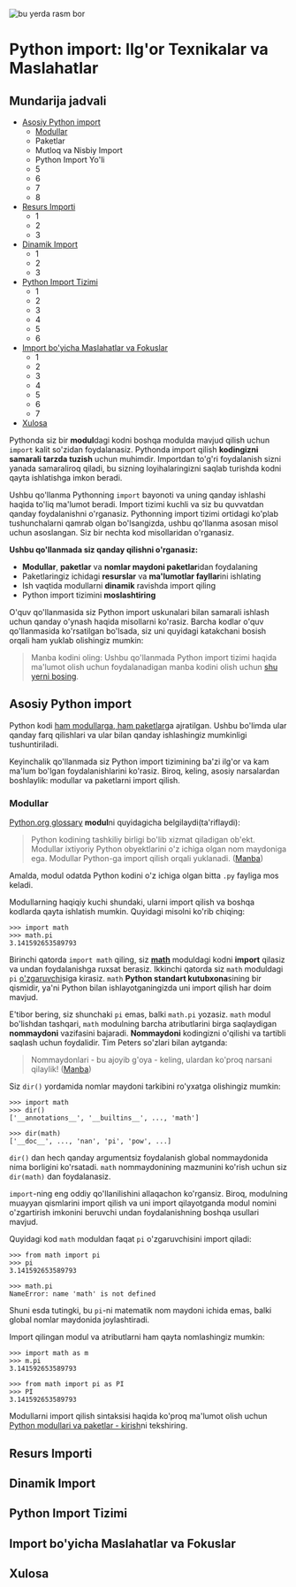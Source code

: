 ![bu yerda rasm bor](https://realpython.com/cdn-cgi/image/width=960,format=auto/https://files.realpython.com/media/Python-Imports_Watermarked.ae72c8a00197.jpg)
# Python import: Ilg'or Texnikalar va Maslahatlar
## Mundarija jadvali
* [Asosiy Python import](https://github.com/ShodmonovZafar/import_python#asosiy-python-import)
    + [Modullar](https://github.com/ShodmonovZafar/import_python#modullar)
    + Paketlar
    + Mutloq va Nisbiy Import
    + Python Import Yo'li
    + 5
    + 6
    + 7
    + 8
* [Resurs Importi](https://github.com/ShodmonovZafar/import_python#resurs-importi)
    + 1
    + 2
    + 3
* [Dinamik Import](https://github.com/ShodmonovZafar/import_python#dinamik-import)
    + 1
    + 2
    + 3
* [Python Import Tizimi](https://github.com/ShodmonovZafar/import_python#python-import-tizimi)
    + 1
    + 2
    + 3
    + 4
    + 5
    + 6
* [Import bo'yicha Maslahatlar va Fokuslar](https://github.com/ShodmonovZafar/import_python#import-boyicha-maslahatlar-va-fokuslar)
    + 1
    + 2
    + 3
    + 4
    + 5
    + 6
    + 7
* [Xulosa](https://github.com/ShodmonovZafar/import_python#xulosa)

Pythonda siz bir **modul**dagi kodni boshqa modulda mavjud qilish uchun `import` kalit so'zidan foydalanasiz. Pythonda import qilish **kodingizni samarali tarzda tuzish** uchun muhimdir. Importdan to'g'ri foydalanish sizni yanada samaraliroq qiladi, bu sizning loyihalaringizni saqlab turishda kodni qayta ishlatishga imkon beradi.

Ushbu qo'llanma Pythonning `import` bayonoti va uning qanday ishlashi haqida to'liq ma'lumot beradi. Import tizimi kuchli va siz bu quvvatdan qanday foydalanishni o'rganasiz. Pythonning import tizimi ortidagi ko'plab tushunchalarni qamrab olgan bo'lsangizda, ushbu qo'llanma asosan misol uchun asoslangan. Siz bir nechta kod misollaridan o'rganasiz.

**Ushbu qo'llanmada siz qanday qilishni o'rganasiz:**
* **Modullar**, **paketlar** va **nomlar maydoni paketlar**idan foydalaning
* Paketlaringiz ichidagi **resurslar** va **ma'lumotlar fayllar**ini ishlating
* Ish vaqtida modullarni **dinamik** ravishda import qiling
* Python import tizimini **moslashtiring**

<!-- https://realpython.com/bonus/python-import/ -->
O'quv qo'llanmasida siz Python import uskunalari bilan samarali ishlash uchun qanday o'ynash haqida misollarni ko'rasiz. Barcha kodlar o'quv qo'llanmasida ko'rsatilgan bo'lsada, siz uni quyidagi katakchani bosish orqali ham yuklab olishingiz mumkin:
> Manba kodini oling: Ushbu qo'llanmada Python import tizimi haqida ma'lumot olish uchun foydalanadigan manba kodini olish uchun [shu yerni bosing](https://realpython.com/bonus/python-import/).

## Asosiy Python import
Python kodi [ham modullarga, ham paketlar](https://github.com/ShodmonovZafar/modules_and_packages#modules_and_packages)ga ajratilgan. Ushbu bo'limda ular qanday farq qilishlari va ular bilan qanday ishlashingiz mumkinligi tushuntiriladi.

Keyinchalik qo'llanmada siz Python import tizimining ba'zi ilg'or va kam ma'lum bo'lgan foydalanishlarini ko'rasiz. Biroq, keling, asosiy narsalardan boshlaylik: modullar va paketlarni import qilish.

### Modullar

[Python.org glossary](https://docs.python.org/glossary.html) **modul**ni quyidagicha belgilaydi(ta'riflaydi):
> Python kodining tashkiliy birligi bo'lib xizmat qiladigan ob'ekt. Modullar ixtiyoriy Python obyektlarini o'z ichiga olgan nom maydoniga ega. Modullar Python-ga import qilish orqali yuklanadi. ([Manba](https://docs.python.org/glossary.html#term-module))

Amalda, modul odatda Python kodini o'z ichiga olgan bitta `.py` fayliga mos keladi.

Modullarning haqiqiy kuchi shundaki, ularni import qilish va boshqa kodlarda qayta ishlatish mumkin. Quyidagi misolni ko'rib chiqing:
```
>>> import math
>>> math.pi
3.141592653589793
```
Birinchi qatorda `import math` qiling, siz [**math**](https://realpython.com/python-math-module/) moduldagi kodni **import** qilasiz va undan foydalanishga ruxsat berasiz. Ikkinchi qatorda siz `math` moduldagi `pi` [o'zgaruvchi](https://realpython.com/python-variables/)siga kirasiz. `math` **Python standart kutubxona**sining bir qismidir, ya'ni Python bilan ishlayotganingizda uni import qilish har doim mavjud.

E'tibor bering, siz shunchaki `pi` emas, balki `math.pi` yozasiz. `math` modul bo'lishdan tashqari, `math` modulning barcha atributlarini birga saqlaydigan **nommaydoni** vazifasini bajaradi. **Nommaydoni** kodingizni o'qilishi va tartibli saqlash uchun foydalidir. Tim Peters so'zlari bilan aytganda:

> Nommaydonlari - bu ajoyib g'oya - keling, ulardan ko'proq narsani qilaylik! ([Manba](https://www.python.org/dev/peps/pep-0020/))

Siz `dir()` yordamida nomlar maydoni tarkibini ro'yxatga olishingiz mumkin:
```
>>> import math
>>> dir()
['__annotations__', '__builtins__', ..., 'math']

>>> dir(math)
['__doc__', ..., 'nan', 'pi', 'pow', ...]
```

`dir()` dan hech qanday argumentsiz foydalanish global nommaydonida nima borligini ko'rsatadi. `math` nommaydonining mazmunini ko'rish uchun siz `dir(math)` dan foydalanasiz.

`import`-ning eng oddiy qo'llanilishini allaqachon ko'rgansiz. Biroq, modulning muayyan qismlarini import qilish va uni import qilayotganda modul nomini o'zgartirish imkonini beruvchi undan foydalanishning boshqa usullari mavjud.

Quyidagi kod `math` moduldan faqat `pi` o'zgaruvchisini import qiladi:
```
>>> from math import pi
>>> pi
3.141592653589793

>>> math.pi
NameError: name 'math' is not defined
```

Shuni esda tutingki, bu `pi`-ni matematik nom maydoni ichida emas, balki global nomlar maydonida joylashtiradi.

Import qilingan modul va atributlarni ham qayta nomlashingiz mumkin:
```
>>> import math as m
>>> m.pi
3.141592653589793

>>> from math import pi as PI
>>> PI
3.141592653589793
```

Modullarni import qilish sintaksisi haqida ko'proq ma'lumot olish uchun [Python modullari va paketlar - kirish](https://realpython.com/python-modules-packages/#the-import-statement)ni tekshiring.

## Resurs Importi
## Dinamik Import
## Python Import Tizimi
## Import bo'yicha Maslahatlar va Fokuslar
## Xulosa
